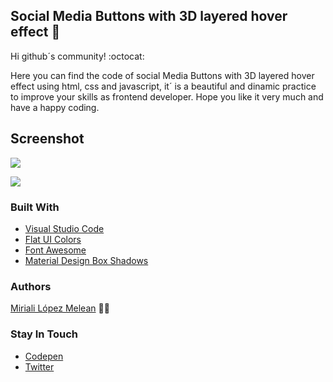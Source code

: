 ## Social Media Buttons with 3D layered hover effect :open_file_folder:

Hi github´s community! :octocat:

Here you can find the code of social Media Buttons with 3D layered hover effect using html, css and javascript, it´ is a beautiful and dinamic practice to improve your skills as frontend developer. Hope you like it very much and have a happy coding.

## Screenshot

![](https://scontent.cdninstagram.com/v/t51.2885-15/fr/e15/s1080x1080/127174403_869469040259097_2464367392925255497_n.jpg?_nc_ht=scontent.cdninstagram.com&_nc_cat=109&_nc_ohc=twIJk5GBZaAAX_4h0TL&tp=1&oh=a567b045778afa2e84b8f72b21a55139&oe=5FEA8EE4&ig_cache_key=MjQ1MTA4MzI0NTYyNzEyMjc2MA%3D%3D.2)

![](https://scontent.cdninstagram.com/v/t51.2885-15/fr/e15/s1080x1080/127174403_869469040259097_2464367392925255497_n.jpg?_nc_ht=scontent.cdninstagram.com&_nc_cat=109&_nc_ohc=twIJk5GBZaAAX-kr-Ib&tp=1&oh=d86856e863a5234292c419c111b35e83&oe=5FEA8EE4&ig_cache_key=MjQ1MTA4MzI0NTYyNzEyMjc2MA%3D%3D.2)

### Built With
- [Visual Studio Code](https://www.sublimetext.com/)
- [Flat UI Colors](https://flatuicolors.com/)
- [Font Awesome](https://fontawesome.com/)
- [Material Design Box Shadows](https://codepen.io/sdthornton/pen/wBZdXq)

### Authors 
[Miriali López Melean](https://github.com/Miriali) :woman_technologist:

### Stay In Touch
- [Codepen](https://codepen.io/your-work/) 
- [Twitter](https://twitter.com/miricailopez)